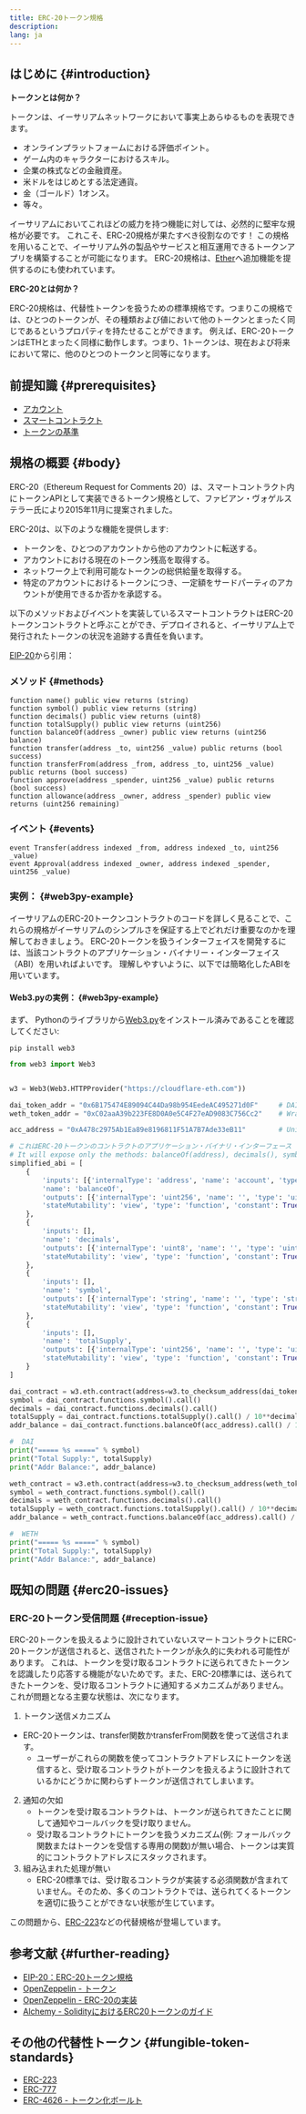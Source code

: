 ```yaml
---
title: ERC-20トークン規格
description:
lang: ja
---
```


## はじめに {#introduction}

**トークンとは何か？**

トークンは、イーサリアムネットワークにおいて事実上あらゆるものを表現できます。

- オンラインプラットフォームにおける評価ポイント。
- ゲーム内のキャラクターにおけるスキル。
- 企業の株式などの金融資産。
- 米ドルをはじめとする法定通貨。
- 金（ゴールド）1オンス。
- 等々。

イーサリアムにおいてこれほどの威力を持つ機能に対しては、必然的に堅牢な規格が必要です。 これこそ、ERC-20規格が果たすべき役割なのです！ この規格を用いることで、イーサリアム外の製品やサービスと相互運用できるトークンアプリを構築することが可能になります。 ERC-20規格は、[Ether](/glossary/#ether)へ追加機能を提供するのにも使われています。

**ERC-20とは何か？**

ERC-20規格は、代替性トークンを扱うための標準規格です。つまりこの規格では、ひとつのトークンが、その種類および値において他のトークンとまったく同じであるというプロパティを持たせることができます。 例えば、ERC-20トークンはETHとまったく同様に動作します。つまり、1トークンは、現在および将来において常に、他のひとつのトークンと同等になります。

## 前提知識 {#prerequisites}

- [アカウント](/developers/docs/accounts)
- [スマートコントラクト](/developers/docs/smart-contracts/)
- [トークンの基準](/developers/docs/standards/tokens/)

## 規格の概要 {#body}

ERC-20（Ethereum Request for Comments 20）は、スマートコントラクト内にトークンAPIとして実装できるトークン規格として、ファビアン・ヴォゲルステラー氏により2015年11月に提案されました。

ERC-20は、以下のような機能を提供します:

- トークンを、ひとつのアカウントから他のアカウントに転送する。
- アカウントにおける現在のトークン残高を取得する。
- ネットワーク上で利用可能なトークンの総供給量を取得する。
- 特定のアカウントにおけるトークンにつき、一定額をサードパーティのアカウントが使用できるか否かを承認する。

以下のメソッドおよびイベントを実装しているスマートコントラクトはERC-20トークンコントラクトと呼ぶことができ、デプロイされると、イーサリアム上で発行されたトークンの状況を追跡する責任を負います。

[EIP-20](https://eips.ethereum.org/EIPS/eip-20)から引用：

### メソッド {#methods}

```solidity
function name() public view returns (string)
function symbol() public view returns (string)
function decimals() public view returns (uint8)
function totalSupply() public view returns (uint256)
function balanceOf(address _owner) public view returns (uint256 balance)
function transfer(address _to, uint256 _value) public returns (bool success)
function transferFrom(address _from, address _to, uint256 _value) public returns (bool success)
function approve(address _spender, uint256 _value) public returns (bool success)
function allowance(address _owner, address _spender) public view returns (uint256 remaining)
```

### イベント {#events}

```solidity
event Transfer(address indexed _from, address indexed _to, uint256 _value)
event Approval(address indexed _owner, address indexed _spender, uint256 _value)
```

### 実例： {#web3py-example}

イーサリアムのERC-20トークンコントラクトのコードを詳しく見ることで、これらの規格がイーサリアムのシンプルさを保証する上でどれだけ重要なのかを理解しておきましょう。 ERC-20トークンを扱うインターフェイスを開発するには、当該コントラクトのアプリケーション・バイナリー・インターフェイス（ABI）を用いればよいです。 理解しやすいように、以下では簡略化したABIを用いています。

#### Web3.pyの実例： {#web3py-example}

まず、 Pythonのライブラリから[Web3.py](https://web3py.readthedocs.io/en/stable/quickstart.html#installation)をインストール済みであることを確認してください:

```
pip install web3
```

```python
from web3 import Web3


w3 = Web3(Web3.HTTPProvider("https://cloudflare-eth.com"))

dai_token_addr = "0x6B175474E89094C44Da98b954EedeAC495271d0F"     # DAI
weth_token_addr = "0xC02aaA39b223FE8D0A0e5C4F27eAD9083C756Cc2"    # Wrapped ether (WETH)

acc_address = "0xA478c2975Ab1Ea89e8196811F51A7B7Ade33eB11"        # Uniswap V2: DAI 2

# これはERC-20トークンのコントラクトのアプリケーション・バイナリ・インターフェース（ABI）を簡略化したものです。
# It will expose only the methods: balanceOf(address), decimals(), symbol() and totalSupply()
simplified_abi = [
    {
        'inputs': [{'internalType': 'address', 'name': 'account', 'type': 'address'}],
        'name': 'balanceOf',
        'outputs': [{'internalType': 'uint256', 'name': '', 'type': 'uint256'}],
        'stateMutability': 'view', 'type': 'function', 'constant': True
    },
    {
        'inputs': [],
        'name': 'decimals',
        'outputs': [{'internalType': 'uint8', 'name': '', 'type': 'uint8'}],
        'stateMutability': 'view', 'type': 'function', 'constant': True
    },
    {
        'inputs': [],
        'name': 'symbol',
        'outputs': [{'internalType': 'string', 'name': '', 'type': 'string'}],
        'stateMutability': 'view', 'type': 'function', 'constant': True
    },
    {
        'inputs': [],
        'name': 'totalSupply',
        'outputs': [{'internalType': 'uint256', 'name': '', 'type': 'uint256'}],
        'stateMutability': 'view', 'type': 'function', 'constant': True
    }
]

dai_contract = w3.eth.contract(address=w3.to_checksum_address(dai_token_addr), abi=simplified_abi)
symbol = dai_contract.functions.symbol().call()
decimals = dai_contract.functions.decimals().call()
totalSupply = dai_contract.functions.totalSupply().call() / 10**decimals
addr_balance = dai_contract.functions.balanceOf(acc_address).call() / 10**decimals

#  DAI
print("===== %s =====" % symbol)
print("Total Supply:", totalSupply)
print("Addr Balance:", addr_balance)

weth_contract = w3.eth.contract(address=w3.to_checksum_address(weth_token_addr), abi=simplified_abi)
symbol = weth_contract.functions.symbol().call()
decimals = weth_contract.functions.decimals().call()
totalSupply = weth_contract.functions.totalSupply().call() / 10**decimals
addr_balance = weth_contract.functions.balanceOf(acc_address).call() / 10**decimals

#  WETH
print("===== %s =====" % symbol)
print("Total Supply:", totalSupply)
print("Addr Balance:", addr_balance)
```

## 既知の問題 {#erc20-issues}

### ERC-20トークン受信問題 {#reception-issue}

ERC-20トークンを扱えるように設計されていないスマートコントラクトにERC-20トークンが送信されると、送信されたトークンが永久的に失われる可能性があります。 これは、トークンを受け取るコントラクトに送られてきたトークンを認識したり応答する機能がないためです。また、ERC-20標準には、送られてきたトークンを、受け取るコントラクトに通知するメカニズムがありません。 これが問題となる主要な状態は、次になります。

1.  トークン送信メカニズム
  - ERC-20トークンは、transfer関数かtransferFrom関数を使って送信されます。
    -   ユーザーがこれらの関数を使ってコントラクトアドレスにトークンを送信すると、受け取るコントラクトがトークンを扱えるように設計されているかにどうかに関わらずトークンが送信されてしまいます。
2.  通知の欠如
    -   トークンを受け取るコントラクトは、トークンが送られてきたことに関して通知やコールバックを受け取りません。
    -   受け取るコントラクトにトークンを扱うメカニズム(例: フォールバック関数またはトークンを受信する専用の関数)が無い場合、トークンは実質的にコントラクトアドレスにスタックされます。
3.  組み込まれた処理が無い
    -   ERC-20標準では、受け取るコントラクが実装する必須関数が含まれていません。そのため、多くのコントラクトでは、送られてくるトークンを適切に扱うことができない状態が生じています。

この問題から、[ERC-223](/developers/docs/standards/tokens/erc-223)などの代替規格が登場しています。

## 参考文献 {#further-reading}

- [EIP-20：ERC-20トークン規格](https://eips.ethereum.org/EIPS/eip-20)
- [OpenZeppelin - トークン](https://docs.openzeppelin.com/contracts/3.x/tokens#ERC20)
- [OpenZeppelin - ERC-20の実装](https://github.com/OpenZeppelin/openzeppelin-contracts/blob/master/contracts/token/ERC20/ERC20.sol)
- [Alchemy - SolidityにおけるERC20トークンのガイド](https://www.alchemy.com/overviews/erc20-solidity)


## その他の代替性トークン {#fungible-token-standards}

- [ERC-223](/developers/docs/standards/tokens/erc-223)
- [ERC-777](/developers/docs/standards/tokens/erc-777)
- [ERC-4626 - トークン化ボールト](/developers/docs/standards/tokens/erc-4626)